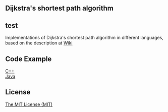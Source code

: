 ## Dijkstra's shortest path algorithm
## test
Implementations of Dijkstra's shortest path algorithm in different languages, based on the description at [Wiki](https://en.wikipedia.org/wiki/Dijkstra%27s_algorithm)

## Code Example

[C++](cpp/main.cpp) <br />
[Java](java/src/name/bvv/dijkstra/Main.java)

## License

[The MIT License (MIT)](LICENSE.md)
